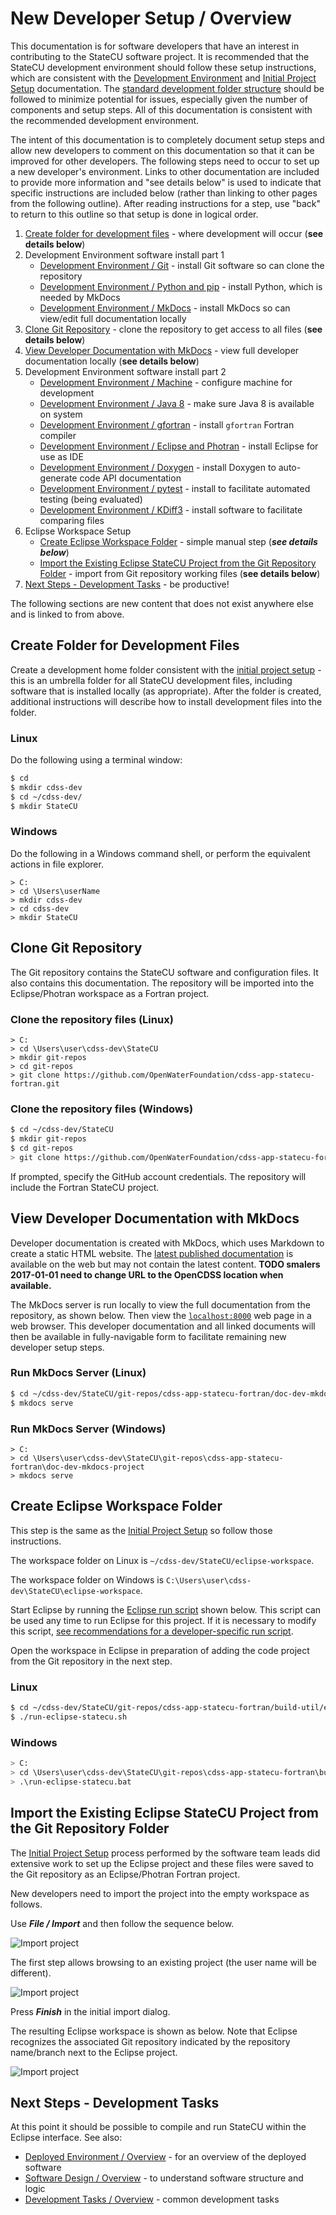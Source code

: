 # New Developer Setup / Overview

This documentation is for software developers that have an interest in contributing to the StateCU software project.
It is recommended that the StateCU development environment should follow these setup instructions, which are
consistent with the [Development Environment](../dev-env/overview/) and [Initial Project Setup](../project-init/overview/) documentation.
The [standard development folder structure](../project-init/overview#development-folder-structure) should be followed to minimize potential for issues,
especially given the number of components and setup steps.
All of this documentation is consistent with the recommended development environment.

The intent of this documentation is to completely document setup steps and allow new developers to comment on this documentation
so that it can be improved for other developers. The following steps need to occur to set up a new developer's environment.
Links to other documentation are included to provide more information and "see details below" is used to indicate that
specific instructions are included below (rather than linking to other pages from the following outline).
After reading instructions for a step, use "back" to return to this outline so that setup is done in logical order.

1. [Create folder for development files](#create-folder-for-development-files) - where development will occur (**see details below**)
2. Development Environment software install part 1
	+ [Development Environment / Git](../dev-env/git/) - install Git software so can clone the repository
	+ [Development Environment / Python and pip](../dev-env/python/) - install Python, which is needed by MkDocs
	+ [Development Environment / MkDocs](../dev-env/mkdocs/) - install MkDocs so can view/edit full documentation locally
3. [Clone Git Repository](#clone-git-repository) - clone the repository to get access to all files (**see details below**)
4. [View Developer Documentation with MkDocs](#view-developer-documentation-with-mkdocs) - view full developer documentation locally (**see details below**)
5. Development Environment software install part 2
	+ [Development Environment / Machine](../dev-env/machine/) - configure machine for development
	+ [Development Environment / Java 8](../dev-env/java8/) - make sure Java 8 is available on system
	+ [Development Environment / gfortran](../dev-env/gfortran/) - install `gfortran` Fortran compiler
	+ [Development Environment / Eclipse and Photran](../dev-env/eclipse/) - install Eclipse for use as IDE
	+ [Development Environment / Doxygen](../dev-env/doxygen/) - install Doxygen to auto-generate code API documentation
	+ [Development Environment / pytest](../dev-env/pytest/) - install to facilitate automated testing (being evaluated)
	+ [Development Environment / KDiff3](../dev-env/kdiff3/) - install software to facilitate comparing files
6. Eclipse Workspace Setup
	+ [Create Eclipse Workspace Folder](#create-eclipse-workspace-folder) - simple manual step (***see details below***)
	+ [Import the Existing Eclipse StateCU Project from the Git Repository Folder](#import-the-existing-eclipse-statecu-project-from-the-git-repository-folder) - import
	from Git repository working files (**see details below**)
7. [Next Steps - Development Tasks](#next-steps-development-tasks) - be productive!

The following sections are new content that does not exist anywhere else and is linked to from above.

## Create Folder for Development Files

Create a development home folder consistent with the [initial project setup](../project-init/home-folder/) - this
is an umbrella folder for all StateCU development files,
including software that is installed locally (as appropriate).
After the folder is created, additional instructions will describe how to install development files into the folder.

### Linux

Do the following using a terminal window:

```bash
$ cd
$ mkdir cdss-dev
$ cd ~/cdss-dev/
$ mkdir StateCU
```

### Windows

Do the following in a Windows command shell, or perform the equivalent actions in file explorer.

```com
> C:
> cd \Users\userName
> mkdir cdss-dev
> cd cdss-dev
> mkdir StateCU
```

## Clone Git Repository

The Git repository contains the StateCU software and configuration files.
It also contains this documentation.
The repository will be imported into the Eclipse/Photran workspace as a Fortran project.

### Clone the repository files (Linux)

```com
> C:
> cd \Users\user\cdss-dev\StateCU
> mkdir git-repos
> cd git-repos
> git clone https://github.com/OpenWaterFoundation/cdss-app-statecu-fortran.git
```

### Clone the repository files (Windows)

```bash
$ cd ~/cdss-dev/StateCU
$ mkdir git-repos
$ cd git-repos
> git clone https://github.com/OpenWaterFoundation/cdss-app-statecu-fortran.git
```

If prompted, specify the GitHub account credentials.
The repository will include the Fortran StateCU project.

## View Developer Documentation with MkDocs

Developer documentation is created with MkDocs, which uses Markdown to create a static HTML website.
The [latest published documentation](http://learn.openwaterfoundation.org/owf-learn-cdss-statecu-dev/) is available on the web
but may not contain the latest content. **TODO smalers 2017-01-01 need to change URL to the OpenCDSS location when available.**

The MkDocs server is run locally to view the full documentation from the repository, as shown below.
Then view the [`localhost:8000`](https://localhost:8000) web page in a web browser.
This developer documentation and all linked documents will then be available in fully-navigable form to facilitate remaining
new developer setup steps.

### Run MkDocs Server (Linux)

```bash
$ cd ~/cdss-dev/StateCU/git-repos/cdss-app-statecu-fortran/doc-dev-mkdocs-project
$ mkdocs serve
```

### Run MkDocs Server (Windows)

```com
> C:
> cd \Users\user\cdss-dev\StateCU\git-repos\cdss-app-statecu-fortran\doc-dev-mkdocs-project
> mkdocs serve
```

## Create Eclipse Workspace Folder

This step is the same as the [Initial Project Setup](../project-init/eclipse-workspace/) so follow those instructions.

The workspace folder on Linux is `~/cdss-dev/StateCU/eclipse-workspace`.

The workspace folder on Windows is `C:\Users\user\cdss-dev\StateCU\eclipse-workspace`.

Start Eclipse by running the [Eclipse run script](../project-init/eclipse-run-script) shown below.  This script can be used any time to run Eclipse for this project.
If it is necessary to modify this script,
[see recommendations for a developer-specific run script](../project-init/eclipse-run-script#developer-specific-run-script).

Open the workspace in Eclipse in preparation of adding the code project from the Git repository in the next step.

### Linux

```bash
$ cd ~/cdss-dev/StateCU/git-repos/cdss-app-statecu-fortran/build-util/eclipse
$ ./run-eclipse-statecu.sh
```

### Windows

```bash
> C:
> cd \Users\user\cdss-dev\StateCU\git-repos\cdss-app-statecu-fortran\build-util\eclipse
> .\run-eclipse-statecu.bat
```

## Import the Existing Eclipse StateCU Project from the Git Repository Folder

The [Initial Project Setup](../project-init/overview/) process performed by the software team leads
did extensive work to set up the Eclipse project 
and these files were saved to the Git repository as an Eclipse/Photran Fortran project.

New developers need to import the project into the empty workspace as follows.

Use ***File / Import*** and then follow the sequence below.

![Import project](overview-images/eclipse-import-project-1.png)

The first step allows browsing to an existing project (the user name will be different).

![Import project](overview-images/eclipse-import-project-2.png)

Press ***Finish*** in the initial import dialog.

The resulting Eclipse workspace is shown as below.
Note that Eclipse recognizes the associated Git repository indicated by the repository name/branch next to the Eclipse project.

![Import project](overview-images/eclipse-import-project-3.png)

## Next Steps - Development Tasks

At this point it should be possible to compile and run StateCU within the Eclipse interface.
See also:

* [Deployed Environment / Overview](../deployed-env/overview/) - for an overview of the deployed software
* [Software Design / Overview](../software-design/overview/) - to understand software structure and logic
* [Development Tasks / Overview](../dev-tasks/overview/) - common development tasks
